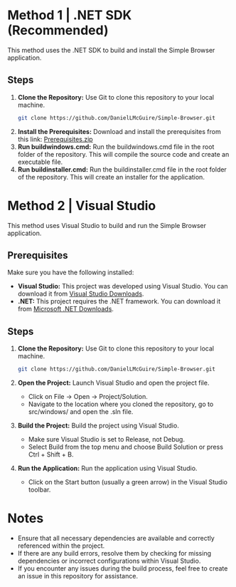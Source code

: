 # Method 1 | .NET SDK (Recommended)

This method uses the .NET SDK to build and install the Simple Browser application.

## Steps

1. **Clone the Repository:**
   Use Git to clone this repository to your local machine.
   ```bash
   git clone https://github.com/DanielLMcGuire/Simple-Browser.git
   ```
2. **Install the Prerequisites:**
   Download and install the prerequisites from this link: [Prerequisites.zip](https://filebin.net/sn3e6jhrh2qj1ggn/Prerequisites.zip)
3. **Run buildwindows.cmd:**
   Run the buildwindows.cmd file in the root folder of the repository. This will compile the source code and create an executable file.
4. **Run buildinstaller.cmd:**
   Run the buildinstaller.cmd file in the root folder of the repository. This will create an installer for the application.

# Method 2 | Visual Studio

This method uses Visual Studio to build and run the Simple Browser application.

## Prerequisites

Make sure you have the following installed:

- **Visual Studio:** This project was developed using Visual Studio. You can download it from [Visual Studio Downloads](https://visualstudio.microsoft.com/downloads/).
- **.NET:** This project requires the .NET framework. You can download it from [Microsoft .NET Downloads](https://dotnet.microsoft.com/download).

## Steps

1. **Clone the Repository:**
   Use Git to clone this repository to your local machine.
   ```bash
   git clone https://github.com/DanielLMcGuire/Simple-Browser.git
   ```

2. **Open the Project:**
   Launch Visual Studio and open the project file. 
    - Click on File -> Open -> Project/Solution.
    - Navigate to the location where you cloned the repository, go to src/windows/ and open the .sln file.
    
3. **Build the Project:**
   Build the project using Visual Studio.
    - Make sure Visual Studio is set to Release, not Debug.
    - Select Build from the top menu and choose Build Solution or press Ctrl + Shift + B.

4. **Run the Application:**
   Run the application using Visual Studio.
    - Click on the Start button (usually a green arrow) in the Visual Studio toolbar.

# Notes

- Ensure that all necessary dependencies are available and correctly referenced within the project.
- If there are any build errors, resolve them by checking for missing dependencies or incorrect configurations within Visual Studio.
- If you encounter any issues during the build process, feel free to create an issue in this repository for assistance.
